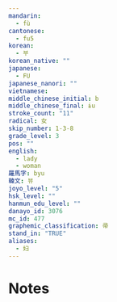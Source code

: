 ```yaml
---
mandarin:
  - fù
cantonese:
  - fu5
korean:
  - 부
korean_native: ""
japanese:
  - FU
japanese_nanori: ""
vietnamese:
middle_chinese_initial: b
middle_chinese_final: ɨu
stroke_count: "11"
radical: 女
skip_number: 1-3-8
grade_level: 3
pos: ""
english:
  - lady
  - woman
羅馬字: byu
韓文: 뷰
joyo_level: "5"
hsk_level: ""
hanmun_edu_level: ""
danayo_id: 3076
mc_id: 477
graphemic_classification: 帚
stand_in: "TRUE"
aliases:
  - 妇
---
```


# Notes
